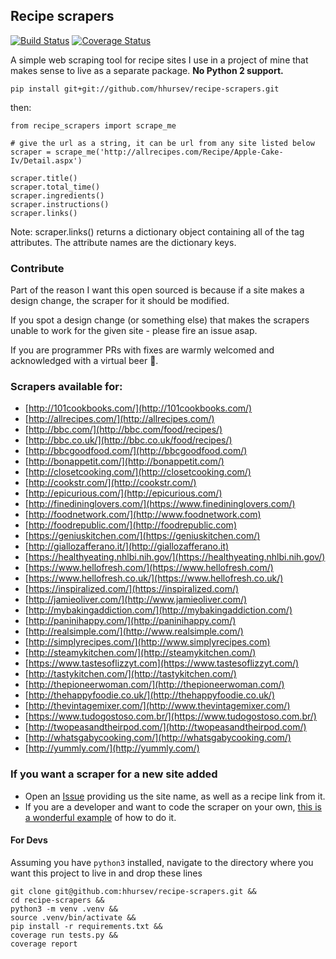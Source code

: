 ## Recipe scrapers

[![Build Status](https://travis-ci.org/hhursev/recipe-scrapers.svg?branch=master)](https://travis-ci.org/hhursev/recipe-scrapers)
[![Coverage Status](https://coveralls.io/repos/hhursev/recipe-scraper/badge.svg?branch=master&service=github)](https://coveralls.io/github/hhursev/recipe-scraper?branch=master)

A simple web scraping tool for recipe sites I use in a project of mine that makes sense to live as
a separate package. **No Python 2 support.**

    pip install git+git://github.com/hhursev/recipe-scrapers.git

then:

    from recipe_scrapers import scrape_me

    # give the url as a string, it can be url from any site listed below
    scraper = scrape_me('http://allrecipes.com/Recipe/Apple-Cake-Iv/Detail.aspx')

    scraper.title()
    scraper.total_time()
    scraper.ingredients()
    scraper.instructions()
    scraper.links()

Note: scraper.links() returns a dictionary object containing all of the <a> tag attributes. The attribute names are the dictionary keys.

### Contribute

Part of the reason I want this open sourced is because if a site makes a design change, the scraper
for it should be modified.

If you spot a design change (or something else) that makes the scrapers unable to work for the given
site - please fire an issue asap.

If you are programmer PRs with fixes are warmly welcomed and acknowledged with a virtual beer
 :beer:.


### Scrapers available for:

- [http://101cookbooks.com/](http://101cookbooks.com/)
- [http://allrecipes.com/](http://allrecipes.com/)
- [http://bbc.com/](http://bbc.com/food/recipes/)
- [http://bbc.co.uk/](http://bbc.co.uk/food/recipes/)
- [http://bbcgoodfood.com/](http://bbcgoodfood.com/)
- [http://bonappetit.com/](http://bonappetit.com/)
- [http://closetcooking.com/](http://closetcooking.com/)
- [http://cookstr.com/](http://cookstr.com/)
- [http://epicurious.com/](http://epicurious.com/)
- [http://finedininglovers.com/](https://www.finedininglovers.com/)
- [http://foodnetwork.com/](http://www.foodnetwork.com)
- [http://foodrepublic.com/](http://foodrepublic.com)
- [https://geniuskitchen.com/](https://geniuskitchen.com/)
- [http://giallozafferano.it/](http://giallozafferano.it)
- [https://healthyeating.nhlbi.nih.gov/](https://healthyeating.nhlbi.nih.gov/)
- [https://www.hellofresh.com/](https://www.hellofresh.com/)
- [https://www.hellofresh.co.uk/](https://www.hellofresh.co.uk/)
- [https://inspiralized.com/](https://inspiralized.com/)
- [http://jamieoliver.com/](http://www.jamieoliver.com/)
- [http://mybakingaddiction.com/](http://mybakingaddiction.com/)
- [http://paninihappy.com/](http://paninihappy.com/)
- [http://realsimple.com/](http://www.realsimple.com/)
- [http://simplyrecipes.com/](http://www.simplyrecipes.com)
- [http://steamykitchen.com/](http://steamykitchen.com/)
- [https://www.tastesoflizzyt.com](https://www.tastesoflizzyt.com/)
- [http://tastykitchen.com/](http://tastykitchen.com/)
- [http://thepioneerwoman.com/](http://thepioneerwoman.com/)
- [http://thehappyfoodie.co.uk/](http://thehappyfoodie.co.uk/)
- [http://thevintagemixer.com/](http://www.thevintagemixer.com/)
- [https://www.tudogostoso.com.br/](https://www.tudogostoso.com.br/)
- [http://twopeasandtheirpod.com/](http://twopeasandtheirpod.com/)
- [http://whatsgabycooking.com/](http://whatsgabycooking.com/)
- [http://yummly.com/](http://yummly.com/)

### If you want a scraper for a new site added

- Open an [Issue](https://github.com/hhursev/recipe-scraper/issues/new) providing us the site name, as well as a recipe link from it.
- If you are a developer and want to code the scraper on your own, [this is a wonderful example](https://github.com/hhursev/recipe-scraper/pull/29/files) of how to do it.

#### For Devs

Assuming you have `python3` installed, navigate to the directory where you want this project to live in and drop these lines

    git clone git@github.com:hhursev/recipe-scrapers.git &&
    cd recipe-scrapers &&
    python3 -m venv .venv &&
    source .venv/bin/activate &&
    pip install -r requirements.txt &&
    coverage run tests.py &&
    coverage report
